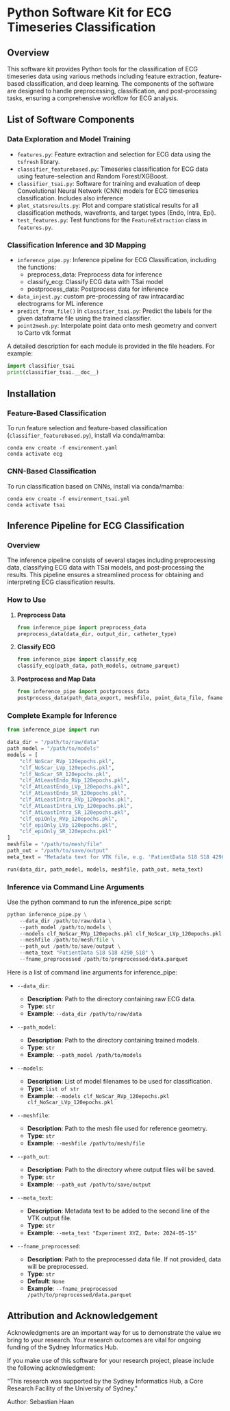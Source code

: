# Python Software Kit for ECG Timeseries Classification

## Overview

This software kit provides Python tools for the classification of ECG timeseries data using various methods including feature extraction, feature-based classification, and deep learning. The components of the software are designed to handle preprocessing, classification, and post-processing tasks, ensuring a comprehensive workflow for ECG analysis.

## List of Software Components

### Data Exploration and Model Training
- `features.py`: Feature extraction and selection for ECG data using the `tsfresh` library.
- `classifier_featurebased.py`: Timeseries classification for ECG data using feature-selection and Random Forest/XGBoost.
- `classifier_tsai.py`: Software for training and evaluation of deep Convolutional Neural Network (CNN) models for ECG timeseries classification. Includes also inference 
- `plot_statsresults.py`: Plot and compare statistical results for all classification methods, wavefronts, and target types (Endo, Intra, Epi).
- `test_features.py`: Test functions for the `FeatureExtraction` class in `features.py`.

### Classification Inference and 3D Mapping
- `inference_pipe.py`: Inference pipeline for ECG Classification, including the functions:
    - preprocess_data: Preprocess data for inference
    - classify_ecg: Classify ECG data with TSai model
    - postprocess_data: Postprocess data for inference
- `data_injest.py`: custom pre-processing of raw intracardiac electrograms for ML inference
- `predict_from_file()` in `classifier_tsai.py`: Predict the labels for the given dataframe file using the trained classifier.
- `point2mesh.py`: Interpolate point data onto mesh geometry and convert to Carto vtk format


A detailed description for each module is provided in the file headers. For example:
```python
import classifier_tsai
print(classifier_tsai.__doc__)
```

## Installation

### Feature-Based Classification

To run feature selection and feature-based classification (`classifier_featurebased.py`), install via conda/mamba:
```shell
conda env create -f environment.yaml
conda activate ecg
```

### CNN-Based Classification

To run classification based on CNNs, install via conda/mamba:
```shell
conda env create -f environment_tsai.yml
conda activate tsai
```

## Inference Pipeline for ECG Classification

### Overview

The inference pipeline consists of several stages including preprocessing data, classifying ECG data with TSai models, and post-processing the results. This pipeline ensures a streamlined process for obtaining and interpreting ECG classification results.

### How to Use

1. **Preprocess Data**
    ```python
    from inference_pipe import preprocess_data
    preprocess_data(data_dir, output_dir, catheter_type)
    ```

2. **Classify ECG**
    ```python
    from inference_pipe import classify_ecg
    classify_ecg(path_data, path_models, outname_parquet)
    ```

3. **Postprocess and Map Data**
    ```python
    from inference_pipe import postprocess_data
    postprocess_data(path_data_export, meshfile, point_data_file, fname_out_vtk, meta_text)
    ```

### Complete Example for Inference

```python
from inference_pipe import run

data_dir = "/path/to/raw/data"
path_model = "/path/to/models"
models = [
    "clf_NoScar_RVp_120epochs.pkl", 
    "clf_NoScar_LVp_120epochs.pkl", 
    "clf_NoScar_SR_120epochs.pkl",
    "clf_AtLeastEndo_RVp_120epochs.pkl",
    "clf_AtLeastEndo_LVp_120epochs.pkl",
    "clf_AtLeastEndo_SR_120epochs.pkl",
    "clf_AtLeastIntra_RVp_120epochs.pkl",
    "clf_AtLeastIntra_LVp_120epochs.pkl",
    "clf_AtLeastIntra_SR_120epochs.pkl",
    "clf_epiOnly_RVp_120epochs.pkl",
    "clf_epiOnly_LVp_120epochs.pkl",
    "clf_epiOnly_SR_120epochs.pkl"
]
meshfile = "/path/to/mesh/file"
path_out = "/path/to/save/output"
meta_text = "Metadata text for VTK file, e.g. 'PatientData S18 S18 4290_S18'"

run(data_dir, path_model, models, meshfile, path_out, meta_text)
```

### Inference via Command Line Arguments

Use the python command to run the inference_pipe script:

```python
python inference_pipe.py \
    --data_dir /path/to/raw/data \
    --path_model /path/to/models \
    --models clf_NoScar_RVp_120epochs.pkl clf_NoScar_LVp_120epochs.pkl clf_NoScar_SR_120epochs.pkl \
    --meshfile /path/to/mesh/file \
    --path_out /path/to/save/output \
    --meta_text "PatientData S18 S18 4290_S18" \
    --fname_preprocessed /path/to/preprocessed/data.parquet
```


Here is a list of command line arguments for inference_pipe:

- `--data_dir`:
  - **Description**: Path to the directory containing raw ECG data.
  - **Type**: `str`
  - **Example**: `--data_dir /path/to/raw/data`

- `--path_model`:
  - **Description**: Path to the directory containing trained models.
  - **Type**: `str`
  - **Example**: `--path_model /path/to/models`

- `--models`:
  - **Description**: List of model filenames to be used for classification.
  - **Type**: `list of str`
  - **Example**: `--models clf_NoScar_RVp_120epochs.pkl clf_NoScar_LVp_120epochs.pkl`

- `--meshfile`:
  - **Description**: Path to the mesh file used for reference geometry.
  - **Type**: `str`
  - **Example**: `--meshfile /path/to/mesh/file`

- `--path_out`:
  - **Description**: Path to the directory where output files will be saved.
  - **Type**: `str`
  - **Example**: `--path_out /path/to/save/output`

- `--meta_text`:
  - **Description**: Metadata text to be added to the second line of the VTK output file.
  - **Type**: `str`
  - **Example**: `--meta_text "Experiment XYZ, Date: 2024-05-15"`

- `--fname_preprocessed`:
  - **Description**: Path to the preprocessed data file. If not provided, data will be preprocessed.
  - **Type**: `str`
  - **Default**: `None`
  - **Example**: `--fname_preprocessed /path/to/preprocessed/data.parquet`


## Attribution and Acknowledgement
Acknowledgments are an important way for us to demonstrate the value we bring to your research. Your research outcomes are vital for ongoing funding of the Sydney Informatics Hub.

If you make use of this software for your research project, please include the following acknowledgment:

“This research was supported by the Sydney Informatics Hub, a Core Research Facility of the University of Sydney."

Author: Sebastian Haan